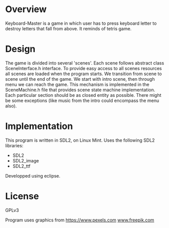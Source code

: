 # Overview
Keyboard-Master is a game in which user has to press keyboard letter to destroy letters that fall from above. It reminds of tetris game.

# Design
The game is divided into several 'scenes'. Each scene follows abstract class SceneInterface.h interface. To provide easy access to all scenes resources all scenes are loaded when the program starts.
We transition from scene to scene until the end of the game. We start with intro scene, then through menu we can reach the game. This mechanism is implemented in the SceneMachine.h file that provides scene state machine implementation.
Each particular section should be as closed entity as possible. There might be some exceptions (like music from the intro could encompass the menu also).

# Implementation
This program is written in SDL2, on Linux Mint. 
Uses the following SDL2 libraries:
 - SDL2
 - SDL2_image
 - SDL2_ttf

Developped using eclipse.

# License
GPLv3

Program uses graphics from 
https://www.pexels.com
www.freepik.com
